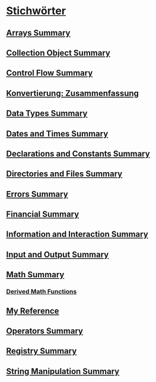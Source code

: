# [Stichwörter](index.md)
## [Arrays Summary](arrays-summary.md)
## [Collection Object Summary](collection-object-summary.md)
## [Control Flow Summary](control-flow-summary.md)
## [Konvertierung: Zusammenfassung](conversion-summary.md)
## [Data Types Summary](data-types-summary.md)
## [Dates and Times Summary](dates-and-times-summary.md)
## [Declarations and Constants Summary](declarations-and-constants-summary.md)
## [Directories and Files Summary](directories-and-files-summary.md)
## [Errors Summary](errors-summary.md)
## [Financial Summary](financial-summary.md)
## [Information and Interaction Summary](information-and-interaction-summary.md)
## [Input and Output Summary](input-and-output-summary.md)
## [Math Summary](math-summary.md)
### [Derived Math Functions](derived-math-functions.md)
## [My Reference](my-reference.md)
## [Operators Summary](operators-summary.md)
## [Registry Summary](registry-summary.md)
## [String Manipulation Summary](string-manipulation-summary.md)
